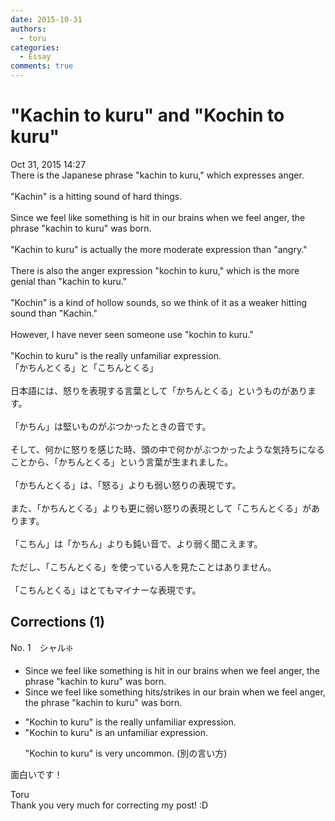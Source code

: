 ```yaml
---
date: 2015-10-31
authors:
  - toru
categories:
  - Essay
comments: true
---
```


# "Kachin to kuru" and "Kochin to kuru"
<div class="date">Oct 31, 2015 14:27</div>
<div id="post"><div id="body_show_ori">
There is the Japanese phrase "kachin to kuru," which expresses anger.<br/><br/>"Kachin" is a hitting sound of hard things.<br/><br/>Since we feel like something is hit in our brains when we feel anger, the phrase "kachin to kuru" was born.<br/><br/>"Kachin to kuru" is actually the more moderate expression than "angry."<br/><br/>There is also the anger expression "kochin to kuru," which is the more genial than "kachin to kuru."<br/><br/>"Kochin" is a kind of hollow sounds, so we think of it as a weaker hitting sound than "Kachin."<br/><br/>However, I have never seen someone use "kochin to kuru."<br/><br/>"Kochin to kuru" is the really unfamiliar expression.
</div></div>

<!-- more -->

<div id="post_ja"><div id="body_show_mo">
「かちんとくる」と「こちんとくる」<br/><br/>日本語には、怒りを表現する言葉として「かちんとくる」というものがあります。<br/><br/>「かちん」は堅いものがぶつかったときの音です。<br/><br/>そして、何かに怒りを感じた時、頭の中で何かがぶつかったような気持ちになることから、「かちんとくる」という言葉が生まれました。<br/><br/>「かちんとくる」は、「怒る」よりも弱い怒りの表現です。<br/><br/>また、「かちんとくる」よりも更に弱い怒りの表現として「こちんとくる」があります。<br/><br/>「こちん」は「かちん」よりも鈍い音で、より弱く聞こえます。<br/><br/>ただし、「こちんとくる」を使っている人を見たことはありません。<br/><br/>「こちんとくる」はとてもマイナーな表現です。
</div></div>

## Corrections (1)
<div id="block"><div class="first_name"> No. 1　<span class="just_name">シャル❇️</span></div><div id="block2">
<ul class="correction_field">
<li class="incorrect">Since we feel like something is hit in our brains when we feel anger, the phrase "kachin to kuru" was born.</li>
<li class="corrected correct">
Since we feel like something hits/strikes in our brain when we feel anger, the phrase "kachin to kuru" was born.
</li>
</ul>
<ul class="correction_field">
<li class="incorrect">"Kochin to kuru" is the really unfamiliar expression.</li>
<li class="corrected correct">
"Kochin to kuru" is an unfamiliar expression.
<p class="correction_comment">"Kochin to kuru" is very uncommon. (別の言い方)</p>
</li>
</ul>
<p class="comment_small">
 面白いです！
</p>

</div><div class="name"><span class="just_name">Toru</span><br>
Thank you very much for correcting my post! :D
</div>
</div>
